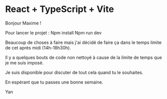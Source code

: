 # React + TypeScript + Vite

Bonjour Maxime !

Pour lancer le projet : 
Npm install
Npm run dev

Beaucoup de choses à faire mais j'ai décidé de faire ça dans le temps limite de cet après midi (14h-18h30h).

Il y a quelques bouts de code non nettoyé à cause de la limite de temps que je me suis imposé.

Je suis disponible pour discuter de tout cela quand tu le souhaites.

En espérant que tu passes une bonne semaine.

Yan
